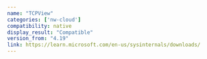 ```yaml
---
name: "TCPView"
categories: ['nw-cloud']
compatibility: native
display_result: "Compatible"
version_from: "4.19"
link: https://learn.microsoft.com/en-us/sysinternals/downloads/
---
```

